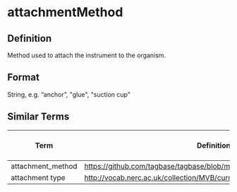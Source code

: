 # attachmentMethod

## Definition 
Method used to attach the instrument to the organism.

## Format
String, e.g. “anchor”, "glue", "suction cup"

## Similar Terms 
|Term|Definition URL|Source Vocabulary Publisher/Creator|
|----|----------|-----------------|
|attachment_method|https://github.com/tagbase/tagbase/blob/master/eTagMetadataInventory.csv#L26|Tagbase|
|attachment type|http://vocab.nerc.ac.uk/collection/MVB/current/MVB000052/|Movebank|

 
